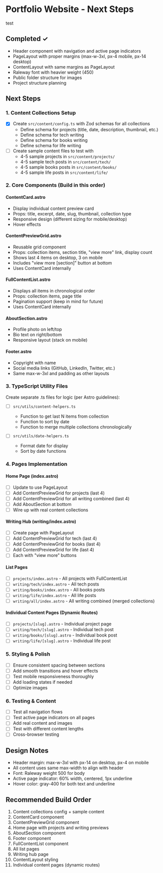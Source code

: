 # Portfolio Website - Next Steps
test

## Completed ✓
- Header component with navigation and active page indicators
- PageLayout with proper margins (max-w-3xl, px-4 mobile, px-14 desktop)
- ContentLayout with same margins as PageLayout
- Raleway font with heavier weight (450)
- Public folder structure for images
- Project structure planning

## Next Steps

### 1. Content Collections Setup
- [x] Create `src/content/config.ts` with Zod schemas for all collections
  - Define schema for projects (title, date, description, thumbnail, etc.)
  - Define schema for tech writing
  - Define schema for books writing
  - Define schema for life writing
- [ ] Create sample content files to test with
  - 4-5 sample projects in `src/content/projects/`
  - 4-5 sample tech posts in `src/content/tech/`
  - 4-5 sample books posts in `src/content/books/`
  - 4-5 sample life posts in `src/content/life/`

### 2. Core Components (Build in this order)

#### ContentCard.astro
- Display individual content preview card
- Props: title, excerpt, date, slug, thumbnail, collection type
- Responsive design (different sizing for mobile/desktop)
- Hover effects

#### ContentPreviewGrid.astro
- Reusable grid component
- Props: collection items, section title, "view more" link, display count
- Shows last 4 items on desktop, 3 on mobile
- Includes "view more [section]" button at bottom
- Uses ContentCard internally

#### FullContentList.astro
- Displays all items in chronological order
- Props: collection items, page title
- Pagination support (keep in mind for future)
- Uses ContentCard internally

#### AboutSection.astro
- Profile photo on left/top
- Bio text on right/bottom
- Responsive layout (stack on mobile)

#### Footer.astro
- Copyright with name
- Social media links (GitHub, LinkedIn, Twitter, etc.)
- Same max-w-3xl and padding as other layouts

### 3. TypeScript Utility Files
Create separate .ts files for logic (per Astro guidelines):

- [ ] `src/utils/content-helpers.ts`
  - Function to get last N items from collection
  - Function to sort by date
  - Function to merge multiple collections chronologically

- [ ] `src/utils/date-helpers.ts`
  - Format date for display
  - Sort by date functions

### 4. Pages Implementation

#### Home Page (index.astro)
- [ ] Update to use PageLayout
- [ ] Add ContentPreviewGrid for projects (last 4)
- [ ] Add ContentPreviewGrid for all writing combined (last 4)
- [ ] Add AboutSection at bottom
- [ ] Wire up with real content collections

#### Writing Hub (writing/index.astro)
- [ ] Create page with PageLayout
- [ ] Add ContentPreviewGrid for tech (last 4)
- [ ] Add ContentPreviewGrid for books (last 4)
- [ ] Add ContentPreviewGrid for life (last 4)
- [ ] Each with "view more" buttons

#### List Pages
- [ ] `projects/index.astro` - All projects with FullContentList
- [ ] `writing/tech/index.astro` - All tech posts
- [ ] `writing/books/index.astro` - All books posts
- [ ] `writing/life/index.astro` - All life posts
- [ ] `writing/all/index.astro` - All writing combined (merged collections)

#### Individual Content Pages (Dynamic Routes)
- [ ] `projects/[slug].astro` - Individual project page
- [ ] `writing/tech/[slug].astro` - Individual tech post
- [ ] `writing/books/[slug].astro` - Individual book post
- [ ] `writing/life/[slug].astro` - Individual life post

### 5. Styling & Polish
- [ ] Ensure consistent spacing between sections
- [ ] Add smooth transitions and hover effects
- [ ] Test mobile responsiveness thoroughly
- [ ] Add loading states if needed
- [ ] Optimize images

### 6. Testing & Content
- [ ] Test all navigation flows
- [ ] Test active page indicators on all pages
- [ ] Add real content and images
- [ ] Test with different content lengths
- [ ] Cross-browser testing

## Design Notes
- Header margin: max-w-3xl with px-14 on desktop, px-4 on mobile
- All content uses same max-width to align with header
- Font: Raleway weight 500 for body
- Active page indicator: 60% width, centered, 1px underline
- Hover color: gray-400 for both text and underline

## Recommended Build Order
1. Content collections config + sample content
2. ContentCard component
3. ContentPreviewGrid component
4. Home page with projects and writing previews
5. AboutSection component
6. Footer component
7. FullContentList component
8. All list pages
9. Writing hub page
10. ContentLayout styling
11. Individual content pages (dynamic routes)